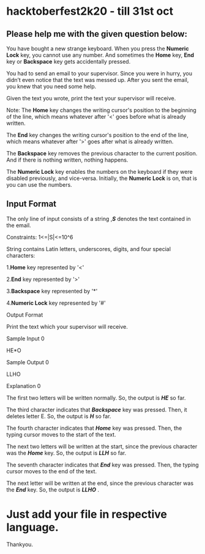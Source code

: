 # hacktoberfest2k20 - till 31st oct

## Please help me with the given question below:

You have bought a new strange keyboard. When you press the **Numeric Lock** key, you cannot use any number. And sometimes the **Home** key, **End**  key or **Backspace**  key gets accidentally pressed.

You had to send an email to your supervisor. Since you were in hurry, you didn’t even notice that the text was messed up. After you sent the email, you knew that you need some help.

Given the text you wrote, print the text your supervisor will receive.

Note: The **Home** key changes the writing cursor's position to the beginning of the line, which means whatever after '<' goes before what is already written.

The **End** key changes the writing cursor's position to the end of the line, which means whatever after '>' goes after what is already written.

The **Backspace** key removes the previous character to the current position. And if there is nothing written, nothing happens.

The **Numeric Lock** key enables the numbers on the keyboard if they were disabled previously, and vice-versa. Initially, the **Numeric Lock** is on, that is you can use the numbers.

## Input Format

The only line of input consists of a string ,***S*** denotes the text contained in the email.

Constraints:
1<=|S|<=10^6

String contains Latin letters, underscores, digits, and four special characters:

1.**Home** key represented by '<'

2.**End** key represented by '>'

3.**Backspace** key represented by '*'

4.**Numeric Lock** key represented by '#'

Output Format

Print the text which your supervisor will receive.

Sample Input 0

HE*<LL>O

Sample Output 0

LLHO

Explanation 0

The first two letters will be written normally. So, the output is ***HE*** so far.

The third character indicates that ***Backspace*** key was pressed. Then, it deletes letter E. So, the output is ***H*** so far.

The fourth character indicates that ***Home*** key was pressed. Then, the typing cursor moves to the start of the text.

The next two letters will be written at the start, since the previous character was the ***Home*** key. So, the output is ***LLH*** so far.

The seventh character indicates that ***End*** key was pressed. Then, the typing cursor moves to the end of the text.

The next letter will be written at the end, since the previous character was the ***End***  key. So, the output is ***LLHO*** .


# Just add your file in respective language.
Thankyou.
